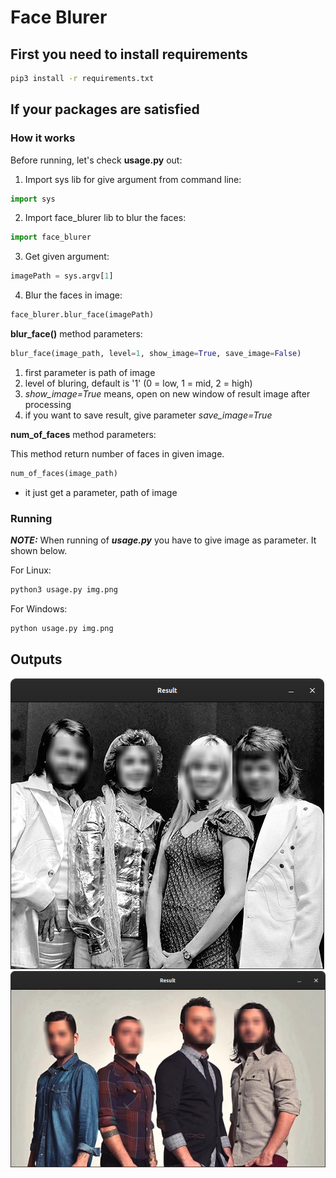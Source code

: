 # Face Blurer

## First you need to install requirements

```bash
pip3 install -r requirements.txt
```

## If your packages are satisfied

### How it works

Before running, let's check **usage.py** out:

1. Import sys lib for give argument from command line:

```python
import sys
```

2. Import face_blurer lib to blur the faces:

```python
import face_blurer
```
3. Get given argument:

```python
imagePath = sys.argv[1]
```

4. Blur the faces in image:

```python
face_blurer.blur_face(imagePath)
```

**blur_face()** method parameters:

```python
blur_face(image_path, level=1, show_image=True, save_image=False)
```
1. first parameter is path of image
2. level of bluring, default is '1' (0 = low, 1 = mid, 2 = high)
3. *show_image=True* means, open on new window of result image after processing
4. if you want to save result, give parameter *save_image=True*

**num_of_faces** method parameters:

This method return number of faces in given image.

```python
num_of_faces(image_path)
```

* it just get a parameter, path of image



### Running

***NOTE:*** When running of ***usage.py*** you have to give image as parameter. It shown below.

For Linux:

```bash
python3 usage.py img.png
```

For Windows:

```bash
python usage.py img.png
```

## Outputs

![Result Image 1](output/result_window.png)
![Result Image 2](output/result_window_2.png)
